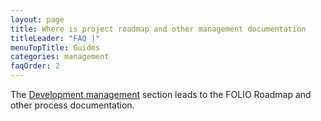 ```yaml
---
layout: page
title: Where is project roadmap and other management documentation
titleLeader: "FAQ |"
menuTopTitle: Guides
categories: management
faqOrder: 2
---
```


The [Development management](/guides/#development-management) section leads to the FOLIO Roadmap and other process documentation.
